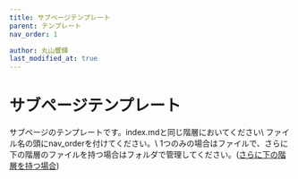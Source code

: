 ```yaml
---
title: サブページテンプレート
parent: テンプレート
nav_order: 1

author: 丸山響輝
last_modified_at: true
---
```


# サブページテンプレート

サブページのテンプレートです。index.mdと同じ階層においてください\\
ファイル名の頭にnav_orderを付けてください。\\
1つのみの場合はファイルで、さらに下の階層のファイルを持つ場合はフォルダで管理してください。([さらに下の階層を持つ場合](002_subsection/index))